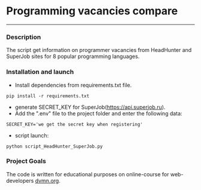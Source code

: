 #  Programming vacancies compare
****
### Description
The script get information on programmer vacancies from 
HeadHunter and SuperJob sites for 8 popular programming languages.

### Installation and launch
- Install dependencies from requirements.txt file.
```
pip install -r requirements.txt
```
- generate SECRET_KEY for SuperJob(https://api.superjob.ru).
-  Add the ".env" file to the project folder and enter the following data:
```
SECRET_KEY='we get the secret key when registering'
```
-  script launch:
```
python script_HeadHunter_SuperJob.py
```

### Project Goals

The code is written for educational purposes on online-course for web-developers [dvmn.org](https://dvmn.org/).